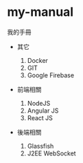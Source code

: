 # my-manual
我的手冊

* 其它
    1. Docker
    2. GIT
    3. Google Firebase

* 前端相關
    1. NodeJS
    2. Angular JS
    3. React JS


* 後端相關
    1. Glassfish
    2. J2EE WebSocket

